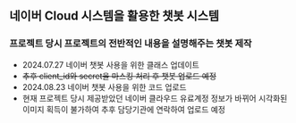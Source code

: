 ## 네이버 Cloud 시스템을 활용한 챗봇 시스템
### 프로젝트 당시 프로젝트의 전반적인 내용을 설명해주는 챗봇 제작

- 2024.07.27 네이버 챗봇 사용을 위한 클래스 업데이트
- ~~추후 client_id와 secret을 마스킹 처리 후 챗봇 업로드 예정~~
- 2024.08.23 네이버 챗봇 사용을 위한 코드 업로드
- 현재 프로젝트 당시 제공받았던 네이버 클라우드 유료계정 정보가 바뀌어 시각화된 이미지 획득이 불가하여 추후 담당기관에 연락하여 업로드 예정
